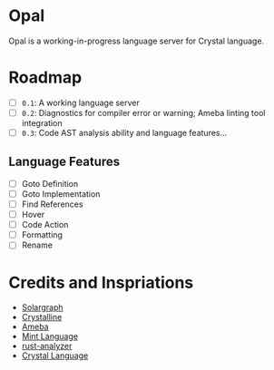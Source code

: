 # Opal

Opal is a working-in-progress language server for Crystal language.

# Roadmap

- [ ] `0.1`: A working language server
- [ ] `0.2`: Diagnostics for compiler error or warning; Ameba linting tool integration
- [ ] `0.3`: Code AST analysis ability and language features...

## Language Features

- [ ] Goto Definition
- [ ] Goto Implementation
- [ ] Find References
- [ ] Hover
- [ ] Code Action
- [ ] Formatting
- [ ] Rename

# Credits and Inspriations

- [Solargraph][0]
- [Crystalline][1]
- [Ameba][2]
- [Mint Language][5]
- [rust-analyzer][3]
- [Crystal Language][4]

[0]: https://solargraph.org/
[1]: https://github.com/elbywan/crystalline
[2]: https://github.com/crystal-ameba/ameba
[3]: https://github.com/rust-lang/rust-analyzer
[4]: https://crystal-lang.org/
[5]: https://github.com/mint-lang/mint
